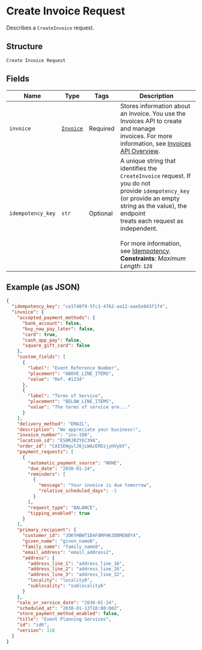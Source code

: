 
# Create Invoice Request

Describes a `CreateInvoice` request.

## Structure

`Create Invoice Request`

## Fields

| Name | Type | Tags | Description |
|  --- | --- | --- | --- |
| `invoice` | [`Invoice`](../../doc/models/invoice.md) | Required | Stores information about an invoice. You use the Invoices API to create and manage<br>invoices. For more information, see [Invoices API Overview](https://developer.squareup.com/docs/invoices-api/overview). |
| `idempotency_key` | `str` | Optional | A unique string that identifies the `CreateInvoice` request. If you do not<br>provide `idempotency_key` (or provide an empty string as the value), the endpoint<br>treats each request as independent.<br><br>For more information, see [Idempotency](https://developer.squareup.com/docs/build-basics/common-api-patterns/idempotency).<br>**Constraints**: *Maximum Length*: `128` |

## Example (as JSON)

```json
{
  "idempotency_key": "ce3748f9-5fc1-4762-aa12-aae5e843f1f4",
  "invoice": {
    "accepted_payment_methods": {
      "bank_account": false,
      "buy_now_pay_later": false,
      "card": true,
      "cash_app_pay": false,
      "square_gift_card": false
    },
    "custom_fields": [
      {
        "label": "Event Reference Number",
        "placement": "ABOVE_LINE_ITEMS",
        "value": "Ref. #1234"
      },
      {
        "label": "Terms of Service",
        "placement": "BELOW_LINE_ITEMS",
        "value": "The terms of service are..."
      }
    ],
    "delivery_method": "EMAIL",
    "description": "We appreciate your business!",
    "invoice_number": "inv-100",
    "location_id": "ES0RJRZYEC39A",
    "order_id": "CAISENgvlJ6jLWAzERDzjyHVybY",
    "payment_requests": [
      {
        "automatic_payment_source": "NONE",
        "due_date": "2030-01-24",
        "reminders": [
          {
            "message": "Your invoice is due tomorrow",
            "relative_scheduled_days": -1
          }
        ],
        "request_type": "BALANCE",
        "tipping_enabled": true
      }
    ],
    "primary_recipient": {
      "customer_id": "JDKYHBWT1D4F8MFH63DBMEN8Y4",
      "given_name": "given_name6",
      "family_name": "family_name8",
      "email_address": "email_address2",
      "address": {
        "address_line_1": "address_line_16",
        "address_line_2": "address_line_26",
        "address_line_3": "address_line_32",
        "locality": "locality6",
        "sublocality": "sublocality6"
      }
    },
    "sale_or_service_date": "2030-01-24",
    "scheduled_at": "2030-01-13T10:00:00Z",
    "store_payment_method_enabled": false,
    "title": "Event Planning Services",
    "id": "id6",
    "version": 118
  }
}
```

